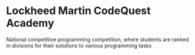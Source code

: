 # Lockheed Martin CodeQuest Academy

National competitive programming competition, where students are ranked in divisions for their solutions to various programming tasks
